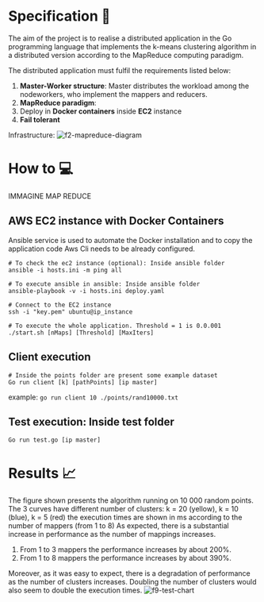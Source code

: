 # Specification :notebook:
The aim of the project is to realise a distributed application in the Go programming language that implements the k-means clustering algorithm in a distributed version according to the MapReduce computing paradigm. 

The distributed application must fulfil the requirements listed below:
1. **Master-Worker structure**: Master distributes the workload among the nodeworkers, who implement the mappers and reducers.
2. **MapReduce paradigm**:
3. Deploy in **Docker containers** inside **EC2** instance
4. **Fail tolerant**

Infrastructure:
![f2-mapreduce-diagram](https://user-images.githubusercontent.com/50273854/206888337-7c0116c8-f17f-432d-8454-de26cde7667b.png)





# How to :computer:

IMMAGINE MAP REDUCE 

## AWS EC2 instance with Docker Containers
Ansible service is used to automate the Docker installation and to copy the application code
Aws Cli needs to be already configured.

```
# To check the ec2 instance (optional): Inside ansible folder
ansible -i hosts.ini -m ping all

# To execute ansible in ansible: Inside ansible folder
ansible-playbook -v -i hosts.ini deploy.yaml 

# Connect to the EC2 instance 
ssh -i "key.pem" ubuntu@ip_instance 

# To execute the whole application. Threshold = 1 is 0.0.001
./start.sh [nMaps] [Threshold] [MaxIters] 
```

## Client execution
```
# Inside the points folder are present some example dataset
Go run client [k] [pathPoints] [ip master]
```
example: 
```go run client 10 ./points/rand10000.txt```

## Test execution: Inside test folder
```Go run test.go [ip master]```




# Results :chart_with_upwards_trend:
The figure shown presents the algorithm running on
10 000 random points. The 3 curves have different number
of clusters: k = 20 (yellow), k = 10 (blue), k = 5 (red) the
execution times are shown in ms according to the number of
mappers (from 1 to 8) As expected, there is a substantial
increase in performance as the number of mappings
increases.
1. From 1 to 3 mappers the performance increases by
about 200%.
2. From 1 to 8 mappers the performance increases by
about 390%.

Moreover, as it was easy to expect, there is a degradation of
performance as the number of clusters increases. Doubling
the number of clusters would also seem to double the
execution times.
![f9-test-chart](https://user-images.githubusercontent.com/50273854/206888279-11031146-7dd7-45b0-bc9c-962824746334.png)

